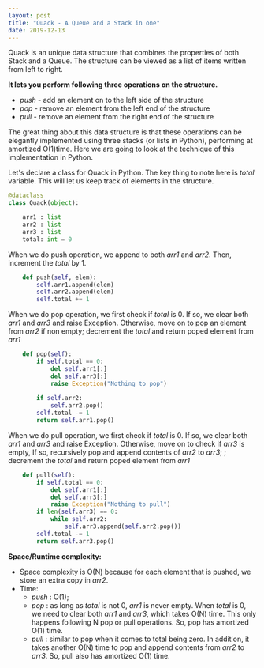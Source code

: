 ```yaml
---
layout: post
title: "Quack - A Queue and a Stack in one"
date: 2019-12-13
---
```


Quack is an unique data structure that combines the properties of both Stack and a Queue. The structure can be viewed as a list of items written from left to right. 

**It lets you perform following three operations on the structure.**

- *push* - add an element on to the left side of the structure
- *pop*  - remove an element from the left end of the structure
- *pull* - remove an element from the right end of the structure

The great thing about this data structure is that these operations can be elegantly implemented using three stacks (or lists in Python), performing at amortized O(1)time. Here we are going to look at the technique of this implementation in Python.

Let's declare a class for Quack in Python. The key thing to note here is *total* variable. This will let us keep track of elements in the structure. 

```python
@dataclass
class Quack(object):

    arr1 : list
    arr2 : list
    arr3 : list
    total: int = 0
```

When we do push operation, we append to both *arr1* and *arr2*. Then, increment the *total* by 1.

```python
    def push(self, elem):
        self.arr1.append(elem)
        self.arr2.append(elem)
        self.total += 1
```

When we do pop operation, we first check if *total* is 0. If so, we clear both *arr1* and *arr3* and raise Exception.
Otherwise, move on to pop an element from *arr2* if non empty; decrement the *total* and return poped element from *arr1*

```python
    def pop(self):
        if self.total == 0:
            del self.arr1[:]
            del self.arr3[:]
            raise Exception("Nothing to pop")
        
        if self.arr2:
            self.arr2.pop()
        self.total -= 1
        return self.arr1.pop()
```

When we do pull operation, we first check if *total* is 0. If so, we clear both *arr1* and *arr3* and raise Exception.
Otherwise, move on to check if *arr3* is empty, If so, recursively pop and append contents of *arr2* to *arr3*; ; decrement the *total* and return poped element from *arr1*

```python
    def pull(self):
        if self.total == 0:
            del self.arr1[:]
            del self.arr3[:]
            raise Exception("Nothing to pull")
        if len(self.arr3) == 0:
            while self.arr2:
                self.arr3.append(self.arr2.pop())
        self.total -= 1
        return self.arr3.pop()
```

**Space/Runtime complexity:**

- Space complexity is O(N) because for each element that is pushed, we store an extra copy in *arr2*.
- Time: 
    - *push* : O(1);  
    - *pop*  : as long as *total* is not 0, *arr1* is never empty. When *total*  is 0, we need to clear both *arr1* and *arr3*, which takes O(N)           time. This only happens following N pop or pull operations. So, pop has amortized O(1) time. 
    - *pull* : similar to pop when it comes to total being zero. In addition, it takes another O(N) time to pop and append contents from *arr2*            to *arr3*. So, pull also has amortized O(1) time.